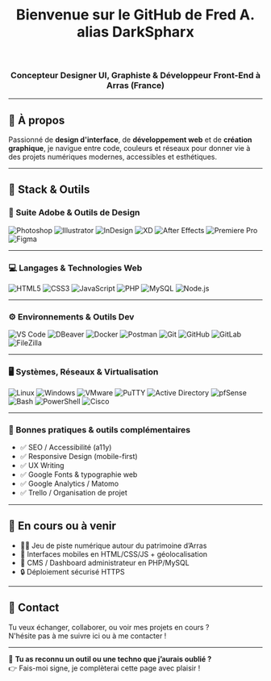 <h1 align="center">Bienvenue sur le GitHub de Fred A. alias DarkSpharx</h1>
<br>
<h3 align="center">Concepteur Designer UI, Graphiste & Développeur Front-End à Arras (France)</h3>

---

## 🧠 À propos

Passionné de **design d'interface**, de **développement web** et de **création graphique**, je navigue entre code, couleurs et réseaux pour donner vie à des projets numériques modernes, accessibles et esthétiques.

---

## 🧰 Stack & Outils

### 🎨 Suite Adobe & Outils de Design

![Photoshop](https://img.shields.io/badge/Photoshop-31A8FF?style=for-the-badge&logo=adobephotoshop&logoColor=white)
![Illustrator](https://img.shields.io/badge/Illustrator-FF9A00?style=for-the-badge&logo=adobeillustrator&logoColor=white)
![InDesign](https://img.shields.io/badge/InDesign-FF3366?style=for-the-badge&logo=adobeindesign&logoColor=white)
![XD](https://img.shields.io/badge/XD-FF61F6?style=for-the-badge&logo=adobexd&logoColor=white)
![After Effects](https://img.shields.io/badge/After_Effects-9999FF?style=for-the-badge&logo=adobeaftereffects&logoColor=white)
![Premiere Pro](https://img.shields.io/badge/Premiere_Pro-9999FF?style=for-the-badge&logo=adobepremierepro&logoColor=white)
![Figma](https://img.shields.io/badge/Figma-000000?style=for-the-badge&logo=figma&logoColor=white)

---

### 💻 Langages & Technologies Web

![HTML5](https://img.shields.io/badge/HTML5-E34F26?style=for-the-badge&logo=html5&logoColor=white)
![CSS3](https://img.shields.io/badge/CSS3-1572B6?style=for-the-badge&logo=css3&logoColor=white)
![JavaScript](https://img.shields.io/badge/JavaScript-F7DF1E?style=for-the-badge&logo=javascript&logoColor=black)
![PHP](https://img.shields.io/badge/PHP-777BB4?style=for-the-badge&logo=php&logoColor=white)
![MySQL](https://img.shields.io/badge/MySQL-4479A1?style=for-the-badge&logo=mysql&logoColor=white)
![Node.js](https://img.shields.io/badge/Node.js-339933?style=for-the-badge&logo=nodedotjs&logoColor=white)

---

### ⚙️ Environnements & Outils Dev

![VS Code](https://img.shields.io/badge/VS_Code-007ACC?style=for-the-badge&logo=visualstudiocode&logoColor=white)
![DBeaver](https://img.shields.io/badge/DBeaver-372923?style=for-the-badge&logo=dbeaver&logoColor=white)
![Docker](https://img.shields.io/badge/Docker-2496ED?style=for-the-badge&logo=docker&logoColor=white)
![Postman](https://img.shields.io/badge/Postman-FF6C37?style=for-the-badge&logo=postman&logoColor=white)
![Git](https://img.shields.io/badge/Git-F05032?style=for-the-badge&logo=git&logoColor=white)
![GitHub](https://img.shields.io/badge/GitHub-181717?style=for-the-badge&logo=github&logoColor=white)
![GitLab](https://img.shields.io/badge/GitLab-FC6D26?style=for-the-badge&logo=gitlab&logoColor=white)
![FileZilla](https://img.shields.io/badge/FileZilla-BF0000?style=for-the-badge&logo=filezilla&logoColor=white)

---

### 🖥️ Systèmes, Réseaux & Virtualisation

![Linux](https://img.shields.io/badge/Linux-FCC624?style=for-the-badge&logo=linux&logoColor=black)
![Windows](https://img.shields.io/badge/Windows-0078D6?style=for-the-badge&logo=windows&logoColor=white)
![VMware](https://img.shields.io/badge/VMware-607078?style=for-the-badge)
![PuTTY](https://img.shields.io/badge/PuTTY-008080?style=for-the-badge)
![Active Directory](https://img.shields.io/badge/Active_Directory-003399?style=for-the-badge)
![pfSense](https://img.shields.io/badge/pfSense-005F87?style=for-the-badge)
![Bash](https://img.shields.io/badge/Bash-4EAA25?style=for-the-badge&logo=gnubash&logoColor=white)
![PowerShell](https://img.shields.io/badge/PowerShell-5391FE?style=for-the-badge&logo=powershell&logoColor=white)
![Cisco](https://img.shields.io/badge/Cisco-1BA0D7?style=for-the-badge)

---

### 📐 Bonnes pratiques & outils complémentaires

- ✅ SEO / Accessibilité (a11y)
- ✅ Responsive Design (mobile-first)
- ✅ UX Writing
- ✅ Google Fonts & typographie web
- ✅ Google Analytics / Matomo
- ✅ Trello / Organisation de projet

---

## 🧩 En cours ou à venir

- 🕵️‍♂️ Jeu de piste numérique autour du patrimoine d’Arras
- 📱 Interfaces mobiles en HTML/CSS/JS + géolocalisation
- 🧩 CMS / Dashboard administrateur en PHP/MySQL
- 🔒 Déploiement sécurisé HTTPS

---

## 🤝 Contact

Tu veux échanger, collaborer, ou voir mes projets en cours ?  
N'hésite pas à me suivre ici ou à me contacter !

---

🧩 **Tu as reconnu un outil ou une techno que j’aurais oublié ?**  
👉 Fais-moi signe, je complèterai cette page avec plaisir !
